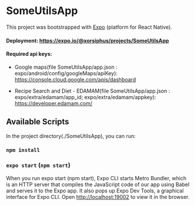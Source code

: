 # SomeUtilsApp

This project was bootstrapped with [Expo](https://expo.io/) (platform for React Native).

#### Deployment: https://expo.io/@xorsiphus/projects/SomeUtilsApp

#### Required api keys:

- Google maps(file SomeUtilsApp/app.json : expo/android/config/googleMaps/apiKey): https://console.cloud.google.com/apis/dashboard

- Recipe Search and Diet - EDAMAM(file SomeUtilsApp/app.json : expo/extra/edamam/app_id; expo/extra/edamam/appkey): https://developer.edamam.com/

## Available Scripts

In the project directory(./SomeUtilsApp), you can run:

### `npm install`

### `expo start` (`npm start`)

When you run expo start (npm start), Expo CLI starts Metro Bundler, which is an HTTP server that compiles the JavaScript code of our app using Babel and serves it to the Expo app. It also pops up Expo Dev Tools, a graphical interface for Expo CLI.
Open [http://localhost:19002](http://localhost:19002) to view it in the browser.
